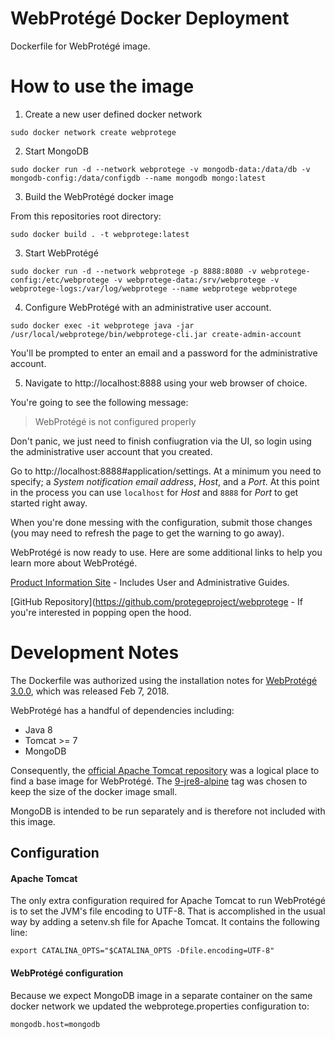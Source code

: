 # WebProtégé Docker Deployment
Dockerfile for WebProtégé image.

# How to use the image

1. Create a new user defined docker network

```
sudo docker network create webprotege
```

2. Start MongoDB

```
sudo docker run -d --network webprotege -v mongodb-data:/data/db -v mongodb-config:/data/configdb --name mongodb mongo:latest
```

3. Build the WebProtégé docker image

From this repositories root directory:
```
sudo docker build . -t webprotege:latest
```

3. Start WebProtégé

```
sudo docker run -d --network webprotege -p 8888:8080 -v webprotege-config:/etc/webprotege -v webprotege-data:/srv/webprotege -v webprotege-logs:/var/log/webprotege --name webprotege webprotege
```

4. Configure WebProtégé with an administrative user account.

```
sudo docker exec -it webprotege java -jar /usr/local/webprotege/bin/webprotege-cli.jar create-admin-account
```

You'll be prompted to enter an email and a password for the administrative account.

5. Navigate to http://localhost:8888 using your web browser of choice.


You're going to see the following message:

> WebProtégé is not configured properly

Don't panic, we just need to finish confiugration via the UI, so login using the administrative user account that you created.

Go to http://localhost:8888#application/settings. At a minimum you need to specify; a *System notification email address*, *Host*, and a *Port*. At this point in the process you can use `localhost` for *Host* and `8888` for *Port* to get started right away.

When you're done messing with the configuration, submit those changes (you may need to refresh the page to get the warning to go away).

WebProtégé is now ready to use. Here are some additional links to help you learn more about WebProtégé.

[Product Information Site](https://protege.stanford.edu/products.php) - Includes User and Administrative Guides.

[GitHub Repository](https://github.com/protegeproject/webprotege - If you're interested in popping open the hood.

# Development Notes

The Dockerfile was authorized using the installation notes for [WebProtégé 3.0.0](https://github.com/protegeproject/webprotege/wiki/WebProt%C3%A9g%C3%A9-3.0.0-Installation), which was released Feb 7, 2018.  


WebProtégé has a handful of dependencies including:

* Java 8
* Tomcat >= 7
* MongoDB


Consequently, the [official Apache Tomcat repository](https://hub.docker.com/r/library/tomcat/) was a logical place to find a base image for WebProtégé. The [9-jre8-alpine](https://hub.docker.com/r/library/tomcat/tags/) tag was chosen to keep the size of the docker image small.

MongoDB is intended to be run separately and is therefore not included with this image.

## Configuration

#### Apache Tomcat

The only extra configuration required for Apache Tomcat to run WebProtégé is
to set the JVM's file encoding to UTF-8. That is accomplished in the usual way by adding a setenv.sh file for Apache Tomcat. It contains the following line:

```
export CATALINA_OPTS="$CATALINA_OPTS -Dfile.encoding=UTF-8"
```

#### WebProtégé configuration

Because we expect MongoDB image in a separate container on the same docker network we updated the webprotege.properties configuration to:

```
mongodb.host=mongodb
```  
